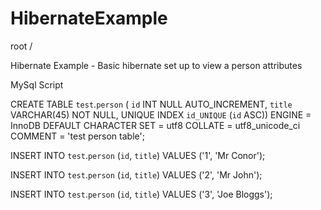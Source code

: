 HibernateExample
================

root / 

Hibernate Example - Basic hibernate set up to view a person attributes

MySql Script 

CREATE TABLE `test`.`person` (
  `id` INT NULL AUTO_INCREMENT,
  `title` VARCHAR(45) NOT NULL,
  UNIQUE INDEX `id_UNIQUE` (`id` ASC))
ENGINE = InnoDB
DEFAULT CHARACTER SET = utf8
COLLATE = utf8_unicode_ci
COMMENT = 'test person table';


INSERT INTO `test`.`person` (`id`, `title`) VALUES ('1', 'Mr Conor');

INSERT INTO `test`.`person` (`id`, `title`) VALUES ('2', 'Mr John');

INSERT INTO `test`.`person` (`id`, `title`) VALUES ('3', 'Joe Bloggs');

